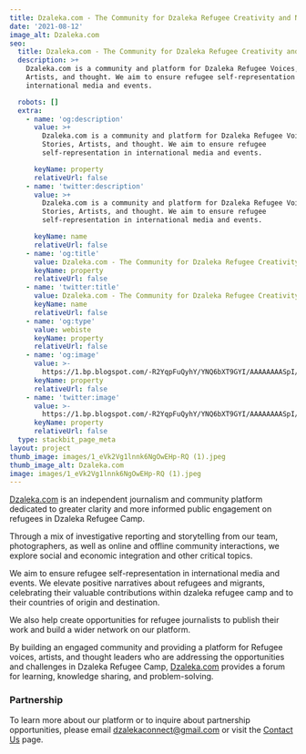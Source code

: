 ```yaml
---
title: Dzaleka.com - The Community for Dzaleka Refugee Creativity and News
date: '2021-08-12'
image_alt: Dzaleka.com
seo:
  title: Dzaleka.com - The Community for Dzaleka Refugee Creativity and News
  description: >+
    Dzaleka.com is a community and platform for Dzaleka Refugee Voices, Stories,
    Artists, and thought. We aim to ensure refugee self-representation in
    international media and events.

  robots: []
  extra:
    - name: 'og:description'
      value: >+
        Dzaleka.com is a community and platform for Dzaleka Refugee Voices,
        Stories, Artists, and thought. We aim to ensure refugee
        self-representation in international media and events.

      keyName: property
      relativeUrl: false
    - name: 'twitter:description'
      value: >+
        Dzaleka.com is a community and platform for Dzaleka Refugee Voices,
        Stories, Artists, and thought. We aim to ensure refugee
        self-representation in international media and events.

      keyName: name
      relativeUrl: false
    - name: 'og:title'
      value: Dzaleka.com - The Community for Dzaleka Refugee Creativity and News
      keyName: property
      relativeUrl: false
    - name: 'twitter:title'
      value: Dzaleka.com - The Community for Dzaleka Refugee Creativity and News
      keyName: name
      relativeUrl: false
    - name: 'og:type'
      value: webiste
      keyName: property
      relativeUrl: false
    - name: 'og:image'
      value: >-
        https://1.bp.blogspot.com/-R2YqpFuQyhY/YNQ6bXT9GYI/AAAAAAAASpI/M6yPSTo0RAkic2ywslXTUaksQOmwhT43wCPcBGAYYCw/s2048/1_eVk2Vg1lnnk6NgOwEHp-RQ.jpeg
      keyName: property
      relativeUrl: false
    - name: 'twitter:image'
      value: >-
        https://1.bp.blogspot.com/-R2YqpFuQyhY/YNQ6bXT9GYI/AAAAAAAASpI/M6yPSTo0RAkic2ywslXTUaksQOmwhT43wCPcBGAYYCw/s2048/1_eVk2Vg1lnnk6NgOwEHp-RQ.jpeg
      keyName: property
      relativeUrl: false
  type: stackbit_page_meta
layout: project
thumb_image: images/1_eVk2Vg1lnnk6NgOwEHp-RQ (1).jpeg
thumb_image_alt: Dzaleka.com
image: images/1_eVk2Vg1lnnk6NgOwEHp-RQ (1).jpeg
---
```

[Dzaleka.com](http://dzaleka.com/) is an independent journalism and community platform dedicated to greater clarity and more informed public engagement on refugees in Dzaleka Refugee Camp.

Through a mix of investigative reporting and storytelling from our team, photographers, as well as online and offline community interactions, we explore social and economic integration and other critical topics.

We aim to ensure refugee self-representation in international media and events. We elevate positive narratives about refugees and migrants, celebrating their valuable contributions within dzaleka refugee camp and to their countries of origin and destination.

We also help create opportunities for refugee journalists to publish their work and build a wider network on our platform.

By building an engaged community and providing a platform for Refugee voices, artists, and thought leaders who are addressing the opportunities and challenges in Dzaleka Refugee Camp, [Dzaleka.com](https://draft.blogger.com/#) provides a forum for learning, knowledge sharing, and problem-solving.

### Partnership

To learn more about our platform or to inquire about partnership opportunities, please email <dzalekaconnect@gmail.com> or visit the [Contact Us](https://www.dzalekaconnect.com/contact.) page.
